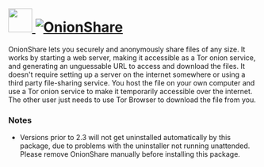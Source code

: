 # [<img src="https://cdn.jsdelivr.net/gh/AdmiringWorm/chocolatey-packages@c17eafc7449264771b68e5854e6b952371c6b517/automatic/onionshare/icons/128x128.png" height="48" width="48" /> ![OnionShare](https://img.shields.io/chocolatey/v/onionshare.svg?label=OnionShare&style=for-the-badge)](https://chocolatey.org/packages/onionshare)

OnionShare lets you securely and anonymously share files of any size. It works by starting a web server, making it accessible as a Tor onion service, and generating an unguessable URL to access and download the files. It doesn't require setting up a server on the internet somewhere or using a third party file-sharing service. You host the file on your own computer and use a Tor onion service to make it temporarily accessible over the internet. The other user just needs to use Tor Browser to download the file from you.

### Notes

- Versions prior to 2.3 will not get uninstalled automatically by this package, due to problems with the uninstaller not running unattended. Please remove OnionShare manually before installing this package.
